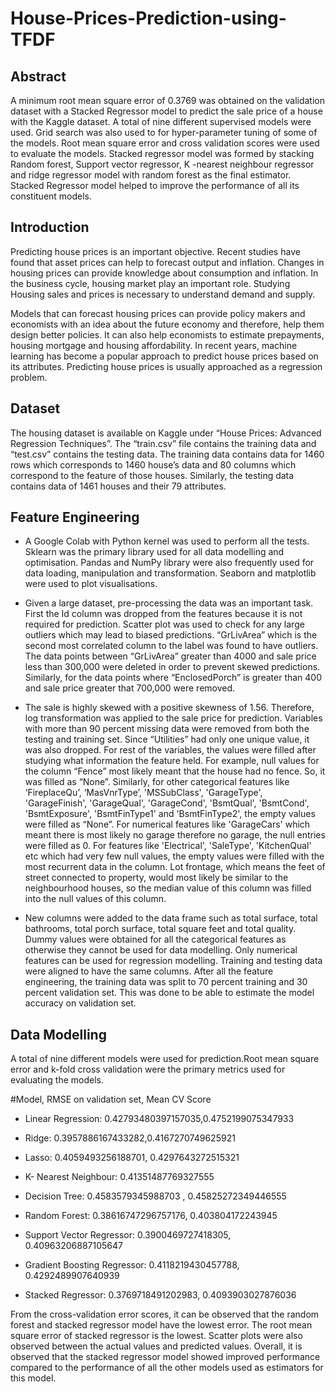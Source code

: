 # House-Prices-Prediction-using-TFDF

## Abstract
A minimum root mean square error of 0.3769 was obtained on the validation dataset with a Stacked Regressor model to predict the sale price of a house with the Kaggle dataset. A total of nine different supervised models were used. Grid search was also used to for hyper-parameter tuning of some of the models. Root mean square error and cross validation scores were used to evaluate the models. Stacked regressor model was formed by stacking Random forest, Support vector regressor, K -nearest neighbour regressor and ridge regressor model with random forest as the final estimator. Stacked Regressor model helped to improve the performance of all its constituent models.

## Introduction
Predicting house prices is an important objective. Recent studies have found that asset prices can help to forecast output and inflation. Changes in housing prices can provide knowledge about consumption and inflation. In the business cycle, housing market play an important role.  Studying Housing sales and prices is necessary to understand demand and supply.

Models that can forecast housing prices can provide policy makers and economists with an idea about the future economy and therefore, help them design better policies. It can also help economists to estimate prepayments, housing mortgage and housing affordability.  In recent years, machine learning has become a popular approach to predict house prices based on its attributes. Predicting house prices is usually approached as a regression problem.

## Dataset
The housing dataset is available on Kaggle under “House Prices: Advanced Regression Techniques”. The “train.csv” file contains the training data and “test.csv” contains the testing data. The training data contains data for 1460 rows which corresponds to 1460 house’s data and   80 columns which correspond to the feature of those houses. Similarly, the testing data contains data of 1461 houses and their 79 attributes.  

## Feature Engineering
- A Google Colab with Python kernel was used to perform all the tests. Sklearn was the primary library used for all data modelling and optimisation. Pandas and NumPy library were also frequently used for data loading, manipulation and transformation. Seaborn and matplotlib were used to plot visualisations.

- Given a large dataset, pre-processing the data was an important task. First the Id column was dropped from the features because it is not required for prediction. Scatter plot was used to check for any large outliers which may lead to biased predictions. “GrLivArea” which is the second most correlated column to the label was found to have outliers. The data points between “GrLivArea” greater than 4000 and sale price less than 300,000 were deleted in order to prevent skewed predictions. Similarly, for the data points where “EnclosedPorch” is greater than 400  and  sale price  greater  that    700,000
were removed. 

- The sale is highly skewed with a positive skewness of 1.56. Therefore, log transformation was applied to the sale price for prediction. 
Variables with more than 90 percent missing data were removed from both the testing and training set. Since “Utilities” had only one unique value, it was also dropped. For rest of the variables, the values were filled after studying what information the feature held. For example, null values for the column “Fence” most likely meant that the house had no fence. So, it was filled as “None”. Similarly, for other categorical features like ‘FireplaceQu’, ‘MasVnrType’, 'MSSubClass', 'GarageType', 'GarageFinish', 'GarageQual', 'GarageCond', 'BsmtQual', 'BsmtCond', 'BsmtExposure', 'BsmtFinType1' and 'BsmtFinType2', the empty values were filled as “None”. For numerical features like 'GarageCars' which meant there is most likely no garage therefore no garage, the null entries were filled as 0. For features like 'Electrical', 'SaleType', 'KitchenQual' etc which had very few null values, the empty values were filled with the most recurrent data in the column. Lot frontage, which means the feet of street connected to property, would most likely be similar to the neighbourhood houses, so the median value of this column was filled into the null values of this column.

- New columns were added to the data frame such as total surface, total bathrooms, total porch surface, total square feet and total quality. Dummy values were obtained for all the categorical features as otherwise they cannot be used for data modelling. Only numerical features can be used for regression modelling. Training and testing data were aligned to have the same columns. After all the feature engineering, the training data was split to 70 percent training and 30 percent validation set. This was done to be able to estimate the model accuracy on validation set. 

## Data Modelling
A total of nine different models were used for prediction.Root mean square error and k-fold cross validation were the primary metrics used for evaluating the models. 

#Model,	RMSE on validation set,  Mean CV Score

- Linear Regression:	0.42793480397157035,0.4752199075347933

- Ridge:	0.3957886167433282,0.4167270749625921

- Lasso:	0.4059493256188701, 0.4297643272515321

- K- Nearest Neighbour: 0.41351487769327555
	
- Decision Tree:	0.4583579345988703 , 0.45825272349446555

- Random Forest:	0.38616747296757176, 0.403804172243945

- Support Vector Regressor:	0.3900469727418305, 0.40963206887105647

- Gradient Boosting Regressor:	0.4118219430457788, 0.4292489907640939

- Stacked Regressor:	0.3769718491202983, 0.4093903027876036

From the cross-validation error scores, it can be observed that the random forest and stacked regressor model have the lowest error.  The root mean square error of stacked regressor is the lowest. Scatter plots were also observed between the actual values and predicted values. Overall, it is observed that the stacked regressor model showed improved performance compared to the performance of all the other models used as estimators for this model.
